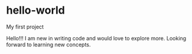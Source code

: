 # hello-world
My first project

Hello!!! I am new in writing code and would love to explore more. 
Looking forward to learning new concepts.
